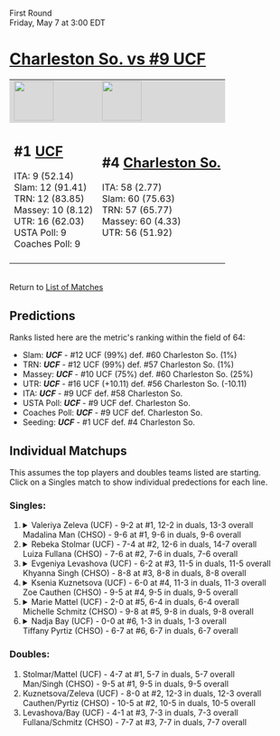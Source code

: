 First Round  
Friday, May 7 at 3:00 EDT
# [Charleston So. vs #9 UCF](https://www.ncaa.com/game/5833651) 

<table>  
<tr style="background-color: #d9d9d9 !important"><td><a href="#"><img src="https://www.ncaa.com/sites/default/files/images/logos/schools/u/ucf.70.png" width="70" height="70" /></a></td><td><a href="#"><img src="https://www.ncaa.com/sites/default/files/images/logos/schools/c/charleston-so.70.png" width="70" height="70" /></a></td></tr>
<tr><td>  

<h2>#1 <a href="#">UCF</a></h2>  
ITA: 9 (52.14)<br>  
Slam: 12 (91.41)<br>  
TRN: 12 (83.85)<br>  
Massey: 10 (8.12)<br>  
UTR: 16 (62.03)<br>  
USTA Poll: 9<br>  
Coaches Poll: 9<br>  
<br>  

</td><td>  

<h2>#4 <a href="#">Charleston So.</a></h2>  
ITA: 58 (2.77)<br>  
Slam: 60 (75.63)<br>  
TRN: 57 (65.77)<br>  
Massey: 60 (4.33)<br>  
UTR: 56 (51.92)<br>  
<br>  

</td></tr></table>  


<br>Return to [List of Matches](../index.md)  

## Predictions  

Ranks listed here are the metric's ranking within the field of 64:  
- Slam: ***UCF*** - #12 UCF (99%) def. #60 Charleston So. (1%)  
- TRN: ***UCF*** - #12 UCF (99%) def. #57 Charleston So. (1%)  
- Massey: ***UCF*** - #10 UCF (75%) def. #60 Charleston So. (25%)  
- UTR: ***UCF*** - #16 UCF (+10.11) def. #56 Charleston So. (-10.11)  
- ITA: ***UCF*** - #9 UCF def. #58 Charleston So.  
- USTA Poll: ***UCF*** - #9 UCF def. Charleston So.  
- Coaches Poll: ***UCF*** - #9 UCF def. Charleston So.  
- Seeding: ***UCF*** - #1 UCF def. #4 Charleston So.  

## Individual Matchups  
This assumes the top players and doubles teams listed are starting.  
Click on a Singles match to show individual predections for each line.  
### Singles:  

<ol>
<li><details><summary markdown="span">
Valeriya Zeleva (UCF) - 9-2 at #1, 12-2 in duals, 13-3 overall<br>Madalina Man (CHSO) - 9-6 at #1, 9-6 in duals, 9-6 overall
</summary><h4>Predictions</h4><ul>
<li>Slam: <b><i>VT</i></b> - #30 Virginia Tech (56%) def. #35 Texas Tech (44%)</li>  
</ul></details></li>
<li><details><summary markdown="span">
Rebeka Stolmar (UCF) - 7-4 at #2, 12-6 in duals, 14-7 overall<br>Luiza Fullana (CHSO) - 7-6 at #2, 7-6 in duals, 7-6 overall
</summary><h4>Predictions</h4><ul>
<li>Slam: <b><i>VT</i></b> - #30 Virginia Tech (56%) def. #35 Texas Tech (44%)</li>  
</ul></details></li>
<li><details><summary markdown="span">
Evgeniya Levashova (UCF) - 6-2 at #3, 11-5 in duals, 11-5 overall<br>Khyanna Singh (CHSO) - 8-8 at #3, 8-8 in duals, 8-8 overall
</summary><h4>Predictions</h4><ul>
<li>Slam: <b><i>VT</i></b> - #30 Virginia Tech (56%) def. #35 Texas Tech (44%)</li>  
</ul></details></li>
<li><details><summary markdown="span">
Ksenia Kuznetsova (UCF) - 6-0 at #4, 11-3 in duals, 11-3 overall<br>Zoe Cauthen (CHSO) - 9-5 at #4, 9-5 in duals, 9-5 overall
</summary><h4>Predictions</h4><ul>
<li>Slam: <b><i>VT</i></b> - #30 Virginia Tech (56%) def. #35 Texas Tech (44%)</li>  
</ul></details></li>
<li><details><summary markdown="span">
Marie Mattel (UCF) - 2-0 at #5, 6-4 in duals, 6-4 overall<br>Michelle Schmitz (CHSO) - 9-8 at #5, 9-8 in duals, 9-8 overall
</summary><h4>Predictions</h4><ul>
<li>Slam: <b><i>VT</i></b> - #30 Virginia Tech (56%) def. #35 Texas Tech (44%)</li>  
</ul></details></li>
<li><details><summary markdown="span">
Nadja Bay (UCF) - 0-0 at #6, 1-3 in duals, 1-3 overall<br>Tiffany Pyrtiz (CHSO) - 6-7 at #6, 6-7 in duals, 6-7 overall
</summary><h4>Predictions</h4><ul>
<li>Slam: <b><i>VT</i></b> - #30 Virginia Tech (56%) def. #35 Texas Tech (44%)</li>  
</ul></details></li>
</ol>

### Doubles:  
1. Stolmar/Mattel (UCF) - 4-7 at #1, 5-7 in duals, 5-7 overall  
   Man/Singh (CHSO) - 9-5 at #1, 9-5 in duals, 9-5 overall
2. Kuznetsova/Zeleva (UCF) - 8-0 at #2, 12-3 in duals, 12-3 overall  
   Cauthen/Pyrtiz (CHSO) - 10-5 at #2, 10-5 in duals, 10-5 overall
3. Levashova/Bay (UCF) - 4-1 at #3, 7-3 in duals, 7-3 overall  
   Fullana/Schmitz (CHSO) - 7-7 at #3, 7-7 in duals, 7-7 overall